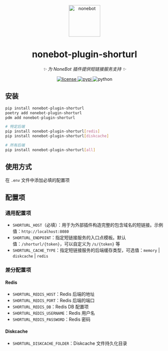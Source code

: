<!-- markdownlint-disable MD033 MD036 MD041 -->

<p align="center">
  <a href="https://nonebot.dev/">
    <img src="https://nonebot.dev/logo.png" height="100" alt="nonebot">
  </a>
</p>

<div align="center">

# nonebot-plugin-shorturl

_✨ 为 NoneBot 插件提供短链接服务支持 ✨_

</div>

<p align="center">
  <a href="https://github.com/StarHeartHunt/nonebot-plugin-shorturl/master/LICENSE">
    <img src="https://img.shields.io/github/license/StarHeartHunt/nonebot-plugin-shorturl.svg" alt="license">
  </a>
  <a href="https://pypi.python.org/pypi/nonebot-plugin-shorturl">
    <img src="https://img.shields.io/pypi/v/nonebot-plugin-shorturl.svg" alt="pypi">
  </a>
  <img src="https://img.shields.io/badge/python-3.8+-blue.svg" alt="python">
</p>

## 安装

```bash
pip install nonebot-plugin-shorturl
poetry add nonebot-plugin-shorturl
pdm add nonebot-plugin-shorturl

# 特定后端
pip install nonebot-plugin-shorturl[redis]
pip install nonebot-plugin-shorturl[diskcache]

# 所有后端
pip install nonebot-plugin-shorturl[all]
```

## 使用方式

在 `.env` 文件中添加必填的配置项

## 配置项

### 通用配置项

- `SHORTURL_HOST`（必填）：用于为外部插件构造完整的包含域名的短链接。示例值：`http://localhost:8080`
- `SHORTURL_ENDPOINT`：指定短链接服务的入口点模板。默认值：`/shorturl/{token}`，可以自定义为 `/s/{token}` 等
- `SHORTURL_CACHE_TYPE`：指定短链接服务的后端缓存类型，可选值：`memory` | `diskcache` | `redis`

### 差分配置项

#### Redis

- `SHORTURL_REDIS_HOST`：Redis 后端的地址
- `SHORTURL_REDIS_PORT`：Redis 后端的端口
- `SHORTURL_REDIS_DB`：Redis DB 配置项
- `SHORTURL_REDIS_USERNAME`：Redis 用户名
- `SHORTURL_REDIS_PASSWORD`：Redis 密码

#### Diskcache

- `SHORTURL_DISKCACHE_FOLDER`：Diskcache 文件持久化目录
